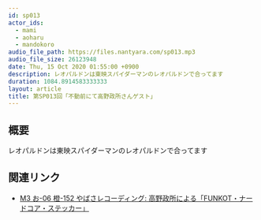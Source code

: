 ```yaml
---
id: sp013
actor_ids:
  - mami
  - aoharu
  - mandokoro
audio_file_path: https://files.nantyara.com/sp013.mp3
audio_file_size: 26123948
date: Thu, 15 Oct 2020 01:55:00 +0900
description: レオパルドンは東映スパイダーマンのレオパルドンで合ってます
duration: 1084.8914583333333
layout: article
title: 第SP013回「不動前にて高野政所さんゲスト」
---
```

## 概要

レオパルドンは東映スパイダーマンのレオパルドンで合ってます

## 関連リンク

* [M3 お-06 橙-152 やばさレコーディング: 高野政所による「FUNKOT・ナードコア・ステッカー」](https://www.m3net.jp/attendance/circle2020f.php)
